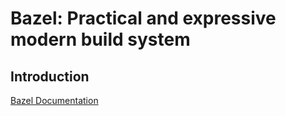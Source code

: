 # Bazel: Practical and expressive modern build system

## Introduction
[Bazel Documentation](https://docs.bazel.build/)


